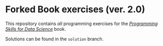 # Forked Book exercises (ver. 2.0) 

This repository contains _all_ programming exercises for the [_Programming Skills for Data Science_](https://programming-for-data-science.github.io/) book.

Solutions can be found in the `solution` branch.
